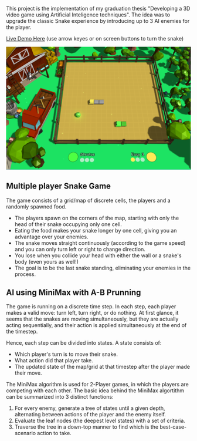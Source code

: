 This project is the implementation of my graduation thesis "Developing a 3D video game using Artificial Inteligence techniques".
The idea was to upgrade the classic Snake experience by introducing up to 3 AI enemies for the player.

[Live Demo Here](https://kisamegr.github.io/Thesis-Project-Snake/) (use arrow keyes or on screen buttons to turn the snake)

![Game Pic](docs/pics/game.png)

## Multiple player Snake Game 
The game consists of a grid/map of discrete cells, the players and a randomly spawned food. 
* The players spawn on the corners of the map, starting with only the head of their snake occupying only one cell.
* Eating the food makes your snake longer by one cell, giving you an advantage over your enemies.
* The snake moves straight continuously (according to the game speed) and you can only turn left or right to change direction. 
* You lose when you collide your head with either the wall or a snake's body (even yours as well!)
* The goal is to be the last snake standing, eliminating your enemies in the process.

## AI using MiniMax with A-B Prunning

The game is running on a discrete time step. In each step, each player makes a valid move: turn left, turn right, or do nothing.
At first glance, it seems that the snakes are moving simultaneously, but they are actually acting sequentially, and their 
action is applied simultaneously at the end of the timestep.

Hence, each step can be divided into states. 
A state consists of:
* Which player's turn is to move their snake.
* What action did that player take.
* The updated state of the map/grid at that timestep after the player made their move.

The MiniMax algorithm is used for 2-Player games, in which the players are competing with each other.
The basic idea behind the MiniMax algortithm can be summarized into 3 distinct functions:
1. For every enemy, generate a tree of states until a given depth, alternating between actions of the player and the enemy itself.
2. Evaluate the leaf nodes (the deepest level states) with a set of criteria.
3. Traverse the tree in a down-top manner to find which is the best-case-scenario action to take.






